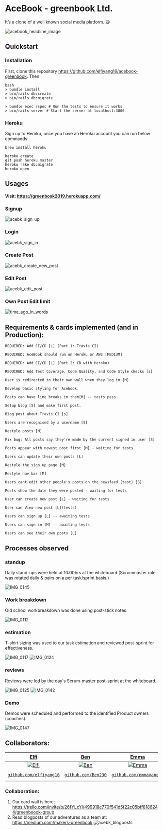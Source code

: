 # AceBook - greenbook Ltd.

It’s a clone of a <ahem> well known social media platform. :laughing:

![acebook_headline_image](https://user-images.githubusercontent.com/33905131/70824640-88989b00-1dda-11ea-8db5-7ecab1e4788e.gif)

## Quickstart
### Installation
First, clone this repository https://github.com/elfiyang16/acebook-greenbook. Then:

```
bash
> bundle install
> bin/rails db:create
> bin/rails db:migrate

> bundle exec rspec # Run the tests to ensure it works
> bin/rails server # Start the server at localhost:3000
```
### Heroku
Sign up to Heroku, once you have an Heroku account you can run below commands:

```
brew install heroku
```

```
heroku create
git push heroku master
heroku rake db:migrate
heroku open
```

## Usages

#### Visit: https://greenbook2019.herokuapp.com/

### Signup
![acebk_sign_up](https://user-images.githubusercontent.com/33905131/70789088-45164080-1d8a-11ea-8c9c-c596b3ab11d8.gif)

### Login
![acebk_sign_in](https://user-images.githubusercontent.com/33905131/70790003-05e8ef00-1d8c-11ea-96e8-2d8a5c161b9e.gif)

### Create Post
![acebk_create_new_post](https://user-images.githubusercontent.com/33905131/70790233-945d7080-1d8c-11ea-8590-cd2d77905ce3.gif)

### Edit Post
![acebk_edit_post](https://user-images.githubusercontent.com/33905131/70790468-0a61d780-1d8d-11ea-87c1-c476d28d6d3d.gif)

### Own Post Edit limit
![time_ago_in_words](https://user-images.githubusercontent.com/33905131/70788802-98d45a00-1d89-11ea-866b-a8c5bda146e9.gif)


## Requirements & cards implemented (and in Production):
```
REQUIRED: Add CI/CD [L] (Part 1: Travis CI)

REQUIRED: AceBook should run on Heroku or AWS [MEDIUM]

REQUIRED: Add CI/CD [L] (Part 2: CD with Heroku)

REQUIRED: Add Test Coverage, Code Quality, and Code Style checks [s]

User is redirected to their own wall when they log in [M]

Develop basic styling for Acebook.

Posts can have line breaks in them[M] -- tests pass

Setup blog [S] and make first post.

Blog post about Travis CI [s]

Users are recognised by a username [S]

Restyle posts [M]

Fix bug: All posts say they're made by the current signed in user [S]

Posts appear with newest post first [M] - waiting for tests

Users can update their own posts [L]

Restyle the sign up page [M]

Restyle nav bar [M]

Users cant edit other people's posts on the newsfeed (test) [S]

Posts show the date they were posted - waiting for tests

User can create new post [L] - waiting for tests

User can View new post [L](tests)

Users can sign up [L] -- awaiting tests

Users can sign in [M] -- awaiting tests

Users can see their own posts [L]

```

## Processes observed

### standup

Daily stand-ups were held at 10:00hrs at the whiteboard (Scrummaster role was
rotated daily & pairs on a per task/sprint basis.)

![IMG_0145](https://user-images.githubusercontent.com/33905131/70787189-14cca300-1d86-11ea-8eab-c1fe7bf70ace.jpg)

### Work breakdown
Old school workbreakdown was done using post-stick notes.

![IMG_0112](https://user-images.githubusercontent.com/33905131/70786780-4c871b00-1d85-11ea-835f-6e02d3c10276.jpg)

### estimation
T-shirt sizing was used to our task estimation and reviewed post-sprint for effectiveness.

![IMG_0117](https://user-images.githubusercontent.com/33905131/70786901-8c4e0280-1d85-11ea-8519-19d2e5c40259.jpg)
![IMG_0124](https://user-images.githubusercontent.com/33905131/70786993-b6072980-1d85-11ea-8dca-0e792462ead3.jpg)

### reviews
Reviews were led by the day's Scrum-master post-sprint at the whiteboard.

![IMG_0125](https://user-images.githubusercontent.com/33905131/70787075-ddf68d00-1d85-11ea-8085-45d0cfe93807.jpg)
![IMG_0142](https://user-images.githubusercontent.com/33905131/70787105-f070c680-1d85-11ea-86b0-09ed5b7982a3.jpg)

### Demo
Demos were scheduled and performed to the identified Product owners (coaches).

![IMG_0147](https://user-images.githubusercontent.com/33905131/70825420-407a7800-1ddc-11ea-9667-cebbcf1313cb.jpg)


## Collaborators:
| <a href="http://fvcproductions.com" target="_blank">**Elfi**</a> | <a href="http://fvcproductions.com" target="_blank">**Ben**</a> | <a href="http://fvcproductions.com" target="_blank">**Emma**</a> | <a href="http://fvcproductions.com" target="_blank">**Robert**</a> | <a href="http://fvcproductions.com" target="_blank">**Ali**</a> | <a href="http://fvcproductions.com" target="_blank">**Kehinde**</a> |
| :---: |:---:| :---:| :---:| :---:| :---:|
| [![Elfi](https://avatars3.githubusercontent.com/u/29664811?s=400&v=4)](http://fvcproductions.com)    | [![Ben](https://avatars3.githubusercontent.com/u/53790237?s=400&v=4)](http://fvcproductions.com) | [![Emma](https://avatars2.githubusercontent.com/u/47917612?s=400&v=4)](http://fvcproductions.com)  | [![Robert](https://avatars2.githubusercontent.com/u/42300628?s=400&v=4)](http://fvcproductions.com)  | [![Ali](https://avatars1.githubusercontent.com/u/54022123?s=400&v=4)](http://fvcproductions.com)  | [![Kehinde](https://avatars3.githubusercontent.com/u/33905131?s=460&v=4)](http://fvcproductions.com)  |
| <a href="https://github.com/elfiyang16" target="_blank">`github.com/elfiyang16`</a> | <a href="https://github.com/Ben230" target="_blank">`github.com/Ben230`</a> | <a href="https://github.com/emmavanoss" target="_blank">`github.com/emmavanoss`</a> | <a href="https://github.com/robertwoolley99" target="_blank">`github.com/robertwoolley99`</a> | <a href="https://github.com/ali-phipps" target="_blank">`github.com/ali-phipps`</a> | <a href="https://github.com/KOlofinmoyin" target="_blank">`github.com/KOlofinmoyin`</a>

### Collaboration:
1. Our card wall is here: https://trello.com/invite/b/26fYLxYl/499918c770f541d5f22c05bff8186244/greenboook-group
2. Read blogposts of our adventures as a team at: https://medium.com/makers-greenbook
![acebk_blogposts](https://user-images.githubusercontent.com/33905131/70790663-75aba980-1d8d-11ea-8903-76831eeb46ef.gif)
